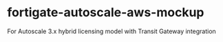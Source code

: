 # fortigate-autoscale-aws-mockup

For Autoscale 3.x hybrid licensing model with Transit Gateway integration
